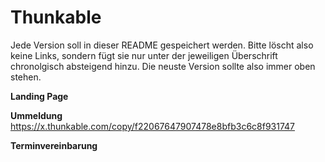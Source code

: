 # Thunkable

Jede Version soll in dieser README gespeichert werden. Bitte löscht also keine Links, sondern fügt sie nur unter der jeweiligen Überschrift chronolgisch absteigend hinzu. Die neuste Version sollte also immer oben stehen.

**Landing Page**

**Ummeldung**
https://x.thunkable.com/copy/f22067647907478e8bfb3c6c8f931747

**Terminvereinbarung**

